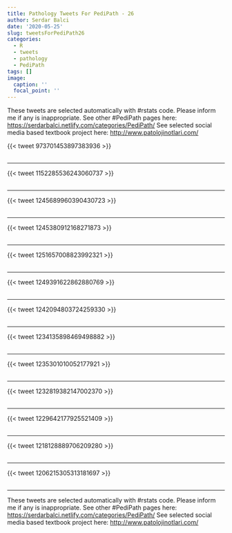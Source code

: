 ```yaml
---
title: Pathology Tweets For PediPath - 26
author: Serdar Balci
date: '2020-05-25'
slug: tweetsForPediPath26
categories:
  - R
  - tweets
  - pathology
  - PediPath
tags: []
image:
  caption: ''
  focal_point: ''
---
```



These tweets are selected automatically with #rstats code. Please inform me if any is inappropriate.
See other #PediPath pages here: https://serdarbalci.netlify.com/categories/PediPath/ 
See selected social media based textbook project here: http://www.patolojinotlari.com/

{{< tweet 973701453897383936 >}}
<br>
<br>
<hr>
{{< tweet 1152285536243060737 >}}
<br>
<br>
<hr>
{{< tweet 1245689960390430723 >}}
<br>
<br>
<hr>
{{< tweet 1245380912168271873 >}}
<br>
<br>
<hr>
{{< tweet 1251657008823992321 >}}
<br>
<br>
<hr>
{{< tweet 1249391622862880769 >}}
<br>
<br>
<hr>
{{< tweet 1242094803724259330 >}}
<br>
<br>
<hr>
{{< tweet 1234135898469498882 >}}
<br>
<br>
<hr>
{{< tweet 1235301010052177921 >}}
<br>
<br>
<hr>
{{< tweet 1232819382147002370 >}}
<br>
<br>
<hr>
{{< tweet 1229642177925521409 >}}
<br>
<br>
<hr>
{{< tweet 1218128889706209280 >}}
<br>
<br>
<hr>
{{< tweet 1206215305313181697 >}}
<br>
<br>
<hr>


These tweets are selected automatically with #rstats code. Please inform me if any is inappropriate.
See other #PediPath pages here: https://serdarbalci.netlify.com/categories/PediPath/ 
See selected social media based textbook project here: http://www.patolojinotlari.com/
